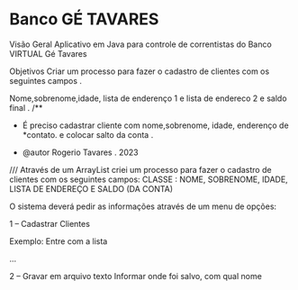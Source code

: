 # Banco GÉ  TAVARES

Visão Geral
Aplicativo em Java para controle de correntistas do Banco  VIRTUAL  Gé Tavares 

Objetivos
Criar um processo para fazer o cadastro de clientes com os seguintes campos .

Nome,sobrenome,idade, lista de enderenço 1  e  lista de endereco 2  e  saldo final
.
/**
* É preciso cadastrar cliente com nome,sobrenome, idade, enderenço de
*contato.  e colocar salto da conta .

* @autor Rogerio Tavares . 2023 

///
Através de um ArrayList criei um processo para fazer o cadastro de clientes com os seguintes campos:
CLASSE :  NOME, SOBRENOME, IDADE, LISTA DE ENDEREÇO E SALDO  (DA CONTA)

O sistema deverá pedir as informações através de um menu de opções:

1 – Cadastrar Clientes 

Exemplo:
Entre com a lista


...

2  – Gravar em arquivo texto
Informar onde foi salvo, com qual nome


